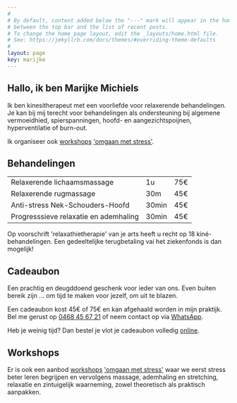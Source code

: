 ```yaml
---
#
# By default, content added below the "---" mark will appear in the home page
# between the top bar and the list of recent posts.
# To change the home page layout, edit the _layouts/home.html file.
# See: https://jekyllrb.com/docs/themes/#overriding-theme-defaults
#
layout: page
key: marijke
---
```


<section class="intro">

  <!-- <img class="" src="/assets/images/massage.jpg"> -->

  <h1>Hallo, ik ben Marijke Michiels</h1>

  <p>
    Ik ben kinesitherapeut met een voorliefde voor relaxerende behandelingen.
    Je kan bij mij terecht voor behandelingen als ondersteuning bij
    algemene vermoeidhied, spierspanningen, hoofd- en aangezichtspoijnen,
    hyperventilatie of burn-out.</p>

  <p>
    Ik organiseer ook <a href="/workshops/">workshops</a> <a href="/workshops/">'omgaan met stress'</a>.
  </p>

</section>

<section class="behandelingen">
<h1>Behandelingen</h1>

<table>
  <tr>
    <td>Relaxerende lichaamsmassage</td>
    <td class="align-left">1u</td>
    <td class="align-right">75€</td>
  </tr>
  <tr>
    <td>Relaxerende rugmassage</td>
    <td class="align-left">30m</td>
    <td class="align-right">45€</td>
  </tr>
  <tr>
    <td>Anti-stress Nek-Schouders-Hoofd</td>
    <td class="align-left">30min</td>
    <td class="align-right">45€</td>
  </tr>
  <tr>
    <td>Progresssieve relaxatie en ademhaling</td>
    <td class="align-left">30min</td>
    <td class="align-right">45€</td>
  </tr>
</table>

<p class="note">
  Op voorschrift 'relaxathietherapie' van je arts heeft u recht
  op 18 kiné-behandelingen. Een gedeeltelijke terugbetaling vai het ziekenfonds
  is dan mogelijk!
</p>
</section>

<section class="cadeaubon">
<h1>Cadeaubon</h1>

<p>Een prachtig en deugddoend geschenk voor ieder van ons.
   Even buiten bereik zijn … om tijd te maken voor jezelf, om uit te blazen.</p>

<p>Een cadeaubon kost 45€ of 75€ en kan afgehaald worden in mijn praktijk.
   Bel me gerust op <a href="tel:+32 468 45 67 21">0468 45 67 21</a>
   of neem contact op via <a class="whatsapp" href="https://wa.me/{{ site.footer.whatsapp }}">WhatsApp</a>.
</p>

<p>Heb je weinig tijd? Dan bestel je vlot je cadeaubon volledig <a href="bon">online</a>.</p>

</section>

<section class="workshops">
<h1>Workshops</h1>

<p>
  Er is ook een aanbod <a href="workshops">workshops</a> <a href="workshops">'omgaan met stress'</a> waar we eerst stress beter
  leren begrijpen en vervolgens massage, ademhaling en stretching,
  relaxatie en zintuigelijk waarneming, zowel theoretisch als praktisch aanpakken.
</p>

<!--
<p>Het stress-release traject bestaat uit 1 <a href="workshops#basis">basis opleiding</a>
   en 4 praktijkgerichte <a href="workshops#workshops">workshops</a>.
   Deze gaan door in kleine groepjes van maximaal 4 personen.
 </p>

<table>
  <tr>
    <td><a href="workshops#basis">Stress begrijpen (basis opleiding)</a></td>
    <td class="align-left">2.5u</td>
    <td class="align-right">75€/persoon</td>
  </tr>
  <tr>
    <td><a href="workshops#massage">Massagetechnieken Nek, Schouders Hoofd</a></td>
    <td class="align-left">6u</td>
    <td class="align-right">245€/persoon</td>
  </tr>
  <tr>
    <td><a href="workshops#ademhaling">Ademhaling, Hartcoherentie en Stretching</a></td>
    <td class="align-left">3u</td>
    <td class="align-right">125€/persoon</td>
  </tr>
  <tr>
    <td><a href="workshops#relaxatie">Relaxatie, Visuaslisatie en Zintuigelijke waarneming</a></td>
    <td class="align-left">3u</td>
    <td class="align-right">125€/persoon</td>
  </tr>
</table>
 -->
</section>

